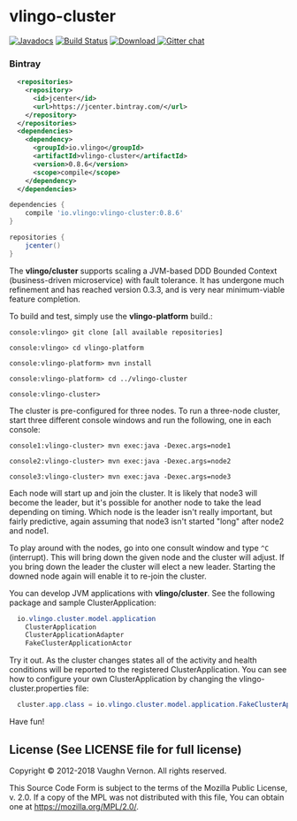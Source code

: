 # vlingo-cluster

[![Javadocs](http://javadoc.io/badge/io.vlingo/vlingo-cluster.svg?color=brightgreen)](http://javadoc.io/doc/io.vlingo/vlingo-cluster) [![Build Status](https://travis-ci.org/vlingo/vlingo-cluster.svg?branch=master)](https://travis-ci.org/vlingo/vlingo-cluster) [ ![Download](https://api.bintray.com/packages/vlingo/vlingo-platform-java/vlingo-cluster/images/download.svg) ](https://bintray.com/vlingo/vlingo-platform-java/vlingo-cluster/_latestVersion) [![Gitter chat](https://badges.gitter.im/gitterHQ/gitter.png)](https://gitter.im/vlingo-platform-java/cluster)

### Bintray

```xml
  <repositories>
    <repository>
      <id>jcenter</id>
      <url>https://jcenter.bintray.com/</url>
    </repository>
  </repositories>
  <dependencies>
    <dependency>
      <groupId>io.vlingo</groupId>
      <artifactId>vlingo-cluster</artifactId>
      <version>0.8.6</version>
      <scope>compile</scope>
    </dependency>
  </dependencies>
```

```gradle
dependencies {
    compile 'io.vlingo:vlingo-cluster:0.8.6'
}

repositories {
    jcenter()
}
```

The **vlingo/cluster** supports scaling a JVM-based DDD Bounded Context (business-driven microservice) with fault tolerance. It has undergone much refinement and has reached version 0.3.3, and is very near minimum-viable feature completion.

To build and test, simply use the **vlingo-platform** build.:

```
console:vlingo> git clone [all available repositories]

console:vlingo> cd vlingo-platform

console:vlingo-platform> mvn install

console:vlingo-platform> cd ../vlingo-cluster

console:vlingo-cluster>
```

The cluster is pre-configured for three nodes. To run a three-node cluster, start three different console windows and run the following, one in each console:

```
console1:vlingo-cluster> mvn exec:java -Dexec.args=node1

console2:vlingo-cluster> mvn exec:java -Dexec.args=node2

console3:vlingo-cluster> mvn exec:java -Dexec.args=node3
```

Each node will start up and join the cluster. It is likely that node3 will become the leader, but it's possible for another node to take the lead depending on timing. Which node is the leader isn't really important, but fairly predictive, again assuming that node3 isn't started "long" after node2 and node1.

To play around with the nodes, go into one consult window and type `^C` (interrupt). This will bring down the given node and
the cluster will adjust. If you bring down the leader the cluster will elect a new leader. Starting the downed node again will
enable it to re-join the cluster.

You can develop JVM applications with **vlingo/cluster**. See the following package and sample ClusterApplication:

```java
  io.vlingo.cluster.model.application
    ClusterApplication
    ClusterApplicationAdapter
    FakeClusterApplicationActor
```

Try it out. As the cluster changes states all of the activity and health conditions will be reported to the registered ClusterApplication. You can see how to configure your own ClusterApplication by changing the vlingo-cluster.properties file:

```java
  cluster.app.class = io.vlingo.cluster.model.application.FakeClusterApplicationActor
```

Have fun!

License (See LICENSE file for full license)
-------------------------------------------
Copyright © 2012-2018 Vaughn Vernon. All rights reserved.

This Source Code Form is subject to the terms of the
Mozilla Public License, v. 2.0. If a copy of the MPL
was not distributed with this file, You can obtain
one at https://mozilla.org/MPL/2.0/.
